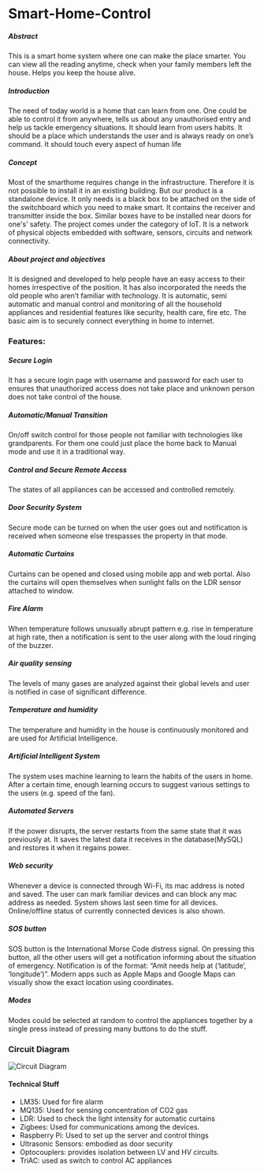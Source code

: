 # Smart-Home-Control

##### Abstract
This is a smart home system where one can make the place smarter. You can view all the reading anytime, check when your family members left the house. Helps you keep the house alive. 

##### Introduction
The need of today world is a home that can learn from one. One could be able to control it from anywhere, tells us about any unauthorised entry and help us tackle emergency situations. It should learn from users habits. It should be a place which understands the user and is always ready on one’s command. It should touch every aspect of human life

##### Concept
Most of the smarthome requires change in the infrastructure. Therefore it is not possible to install it in an existing building. But our product is a standalone device. It only needs is a black box to be attached on the side of the switchboard which you need to make smart. It contains the receiver and transmitter inside the box. Similar boxes have to be installed near doors for one's’ safety. The project comes under the category of IoT. It is a network of physical objects embedded with software, sensors, circuits and network connectivity.

##### About project and objectives
It is designed and developed to help people have an easy access to their homes irrespective of the position. It has also incorporated the needs the old people who aren’t familiar with technology. It is automatic, semi automatic and manual control and monitoring of all the household appliances and residential features like security, health care, fire etc. The basic aim is to securely connect everything in home to internet.

### Features:
##### Secure Login
It has a secure login page with username and password for each user to  ensures that unauthorized access does not take place and unknown person does not take control of the house. 
##### Automatic/Manual Transition
On/off switch control for those people not familiar with technologies like grandparents. For them one could just place the home back to Manual mode and use it in a traditional way.
##### Control and Secure Remote Access
The states of all appliances can be accessed and controlled remotely.
##### Door Security System
Secure mode can be turned on when the user goes out and notification is received when someone else trespasses the property in that mode.
##### Automatic Curtains
Curtains can be opened and closed using mobile app and web portal. Also the curtains will open themselves when sunlight falls on the LDR sensor attached to
window.
##### Fire Alarm
When temperature follows unusually abrupt pattern e.g. rise in temperature at high rate, then a notification is sent to the user along with the loud ringing of the buzzer.
##### Air quality sensing
The levels of many gases are analyzed against their global levels and user is notified in case of significant difference.
##### Temperature and humidity
The temperature and humidity in the house is continuously monitored and are used for Artificial Intelligence.
##### Artificial Intelligent System
The system uses machine learning to learn the habits of the users in home. After a certain time, enough learning occurs to suggest various settings to the users (e.g. speed of the fan).
##### Automated Servers
If the power disrupts, the server restarts from the same state that it was previously at. It saves the latest data it receives in the database(MySQL) and restores it when it regains power.
##### Web security
Whenever a device is connected through Wi-Fi, its mac address is noted and saved. The user can mark familiar devices and can block any mac address as needed. System shows last seen time for all devices. Online/offline status of currently connected devices is also shown.
##### SOS button
SOS button is the International Morse Code distress signal. On pressing this button, all the other users will get a notification informing about the situation of emergency. Notification is of the format: “Amit needs help at (‘latitude’, ‘longitude’)”. Modern apps such as Apple Maps and Google Maps can visually show the exact location using coordinates.
##### Modes
Modes could be selected at random to control the appliances together by a single press instead of pressing many buttons to do the stuff.

### Circuit Diagram
![Circuit Diagram](https://raw.githubusercontent.com/amitmanchanda1995/SMARTHOME/master/Images/circuit.png)

#### Technical Stuff
- LM35: Used for fire alarm
- MQ135: Used for sensing concentration of CO2 gas
- LDR: Used to check the light intensity for automatic curtains
- Zigbees: Used for communications among the devices.
- Raspberry Pi: Used to set up the server and control things
- Ultrasonic Sensors: embodied as door security
- Optocouplers: provides isolation between LV and HV circuits.
- TriAC: used as switch to control AC appliances

